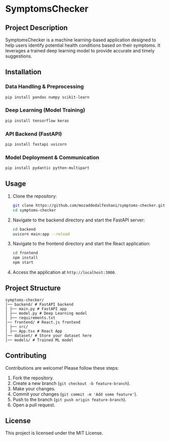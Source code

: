 # SymptomsChecker

## Project Description

SymptomsChecker is a machine learning-based application designed to help users identify potential health conditions based on their symptoms. It leverages a trained deep learning model to provide accurate and timely suggestions.

## Installation

### Data Handling & Preprocessing

```bash
pip install pandas numpy scikit-learn
```

### Deep Learning (Model Training)

```bash
pip install tensorflow keras
```

### API Backend (FastAPI)

```bash
pip install fastapi uvicorn
```

### Model Deployment & Communication

```bash
pip install pydantic python-multipart
```

## Usage

1. Clone the repository:

   ```bash
   git clone https://github.com/mozaddedalfeshani/symptoms-checker.git
   cd symptoms-checker
   ```

2. Navigate to the backend directory and start the FastAPI server:

   ```bash
   cd backend
   uvicorn main:app --reload
   ```

3. Navigate to the frontend directory and start the React application:

   ```bash
   cd frontend
   npm install
   npm start
   ```

4. Access the application at `http://localhost:3000`.

## Project Structure

```
symptoms-checker/
│── backend/ # FastAPI backend
│ ├── main.py # FastAPI app
│ ├── model.py # Deep Learning model
│ ├── requirements.txt
│── frontend/ # React.js frontend
│ ├── src/
│ ├── App.tsx # React App
│── dataset/ # Store your dataset here
│── models/ # Trained ML model
```

## Contributing

Contributions are welcome! Please follow these steps:

1. Fork the repository.
2. Create a new branch (`git checkout -b feature-branch`).
3. Make your changes.
4. Commit your changes (`git commit -m 'Add some feature'`).
5. Push to the branch (`git push origin feature-branch`).
6. Open a pull request.

## License

This project is licensed under the MIT License.
